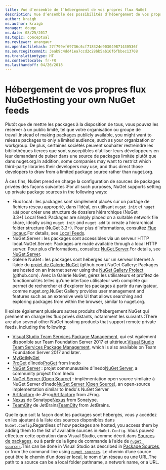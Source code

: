 ```yaml
---
title: Vue d’ensemble de l’hébergement de vos propres flux NuGet
description: Vue d’ensemble des possibilités d’hébergement de vos propres galeries ou flux de packages NuGet localement ou à distance.
author: kraigb
ms.author: kraigb
manager: douge
ms.date: 08/25/2017
ms.topic: conceptual
ms.reviewer: anangaur
ms.openlocfilehash: 27f799ef69736c6cf718324e903049871430536f
ms.sourcegitcommit: 3eab9c4dd41ea7ccd2c28bb5ab16f6fbbec13708
ms.translationtype: HT
ms.contentlocale: fr-FR
ms.lasthandoff: 04/26/2018
---
```

# <a name="hosting-your-own-nuget-feeds"></a><span data-ttu-id="055f4-103">Hébergement de vos propres flux NuGet</span><span class="sxs-lookup"><span data-stu-id="055f4-103">Hosting your own NuGet feeds</span></span>

<span data-ttu-id="055f4-104">Plutôt que de mettre les packages à la disposition de tous, vous pouvez les réserver à un public limité, tel que votre organisation ou groupe de travail.</span><span class="sxs-lookup"><span data-stu-id="055f4-104">Instead of making packages publicly available, you might want to release packages to only a limited audience, such as your organization or workgroup.</span></span> <span data-ttu-id="055f4-105">De plus, certaines sociétés peuvent souhaiter restreindre les bibliothèques tierces que sont susceptibles d’utiliser leurs développeurs en leur demandant de puiser dans une source de packages limitée plutôt que dans nuget.org.</span><span class="sxs-lookup"><span data-stu-id="055f4-105">In addition, some companies may want to restrict which third-party libraries their developers may use, and thus direct those developers to draw from a limited package source rather than nuget.org.</span></span>

<span data-ttu-id="055f4-106">À ces fins, NuGet prend en charge la configuration de sources de packages privées des façons suivantes :</span><span class="sxs-lookup"><span data-stu-id="055f4-106">For all such purposes, NuGet supports setting up private package sources in the following ways:</span></span>

- <span data-ttu-id="055f4-107">Flux local : les packages sont simplement placés sur un partage de fichiers réseau approprié, dans l’idéal, en utilisant `nuget init` et `nuget add` pour créer une structure de dossiers hiérarchique (NuGet 3.3+).</span><span class="sxs-lookup"><span data-stu-id="055f4-107">Local feed: Packages are simply placed on a suitable network file share, ideally using `nuget init` and `nuget add` to create a hierarchical folder structure (NuGet 3.3+).</span></span> <span data-ttu-id="055f4-108">Pour plus d’informations, consultez [Flux locaux](../hosting-packages/local-feeds.md).</span><span class="sxs-lookup"><span data-stu-id="055f4-108">For details, see [Local Feeds](../hosting-packages/local-feeds.md).</span></span>
- <span data-ttu-id="055f4-109">NuGet.Server : les packages sont accessibles via un serveur HTTP local.</span><span class="sxs-lookup"><span data-stu-id="055f4-109">NuGet.Server: Packages are made available through a local HTTP server.</span></span> <span data-ttu-id="055f4-110">Pour plus d’informations, consultez [NuGet.Server](../hosting-packages/nuget-server.md).</span><span class="sxs-lookup"><span data-stu-id="055f4-110">For details, see [NuGet.Server](../hosting-packages/nuget-server.md).</span></span>
- <span data-ttu-id="055f4-111">Galerie NuGet : les packages sont hébergés sur un serveur Internet à l’aide du [projet de Galerie NuGet](https://github.com/NuGet/NuGetGallery#build-and-run-the-gallery-in-arbitrary-number-easy-steps) (github.com).</span><span class="sxs-lookup"><span data-stu-id="055f4-111">NuGet Gallery: Packages are hosted on an Internet server using the [NuGet Gallery Project](https://github.com/NuGet/NuGetGallery#build-and-run-the-gallery-in-arbitrary-number-easy-steps) (github.com).</span></span> <span data-ttu-id="055f4-112">Avec la Galerie NuGet, gérez les utilisateurs et profitez de fonctionnalités telles qu’une interface utilisateur web complète qui permet de rechercher et d’explorer les packages à partir du navigateur, comme nuget.org.</span><span class="sxs-lookup"><span data-stu-id="055f4-112">NuGet Gallery provides user management and features such as an extensive web UI that allows searching and exploring packages from within the browser, similar to nuget.org.</span></span>

<span data-ttu-id="055f4-113">Il existe également plusieurs autres produits d’hébergement NuGet qui prennent en charge les flux privés distants, notamment les suivants :</span><span class="sxs-lookup"><span data-stu-id="055f4-113">There are also several other NuGet hosting products that support remote private feeds, including the following:</span></span>

- <span data-ttu-id="055f4-114">[Visual Studio Team Services Package Management](https://www.visualstudio.com/docs/package/nuget/publish), qui est également disponible sur Team Foundation Server 2017 et ultérieur.</span><span class="sxs-lookup"><span data-stu-id="055f4-114">[Visual Studio Team Services Package Management](https://www.visualstudio.com/docs/package/nuget/publish), which is also available on Team Foundation Server 2017 and later.</span></span>
- [<span data-ttu-id="055f4-115">MyGet</span><span class="sxs-lookup"><span data-stu-id="055f4-115">MyGet</span></span>](http://myget.org)
- <span data-ttu-id="055f4-116">[ProGet](http://inedo.com/proget) d’Inedo</span><span class="sxs-lookup"><span data-stu-id="055f4-116">[ProGet](http://inedo.com/proget) from Inedo</span></span>
- <span data-ttu-id="055f4-117">[NuGet Server](http://nugetserver.net/) : projet communautaire d’Inedo</span><span class="sxs-lookup"><span data-stu-id="055f4-117">[NuGet Server](http://nugetserver.net/), a community project from Inedo</span></span>
- <span data-ttu-id="055f4-118">[NuGet Server (Open Source)](http://nuget-server.net) : implémentation open source similaire à NuGet Server d’Inedo</span><span class="sxs-lookup"><span data-stu-id="055f4-118">[NuGet Server (Open Source)](http://nuget-server.net), an open-source implementation similar to Inedo's NuGet Server</span></span>
- <span data-ttu-id="055f4-119">[Artifactory](https://www.jfrog.com/artifactory/) de JFrog</span><span class="sxs-lookup"><span data-stu-id="055f4-119">[Artifactory](https://www.jfrog.com/artifactory/) from JFrog.</span></span>
- <span data-ttu-id="055f4-120">[Nexus](http://www.sonatype.org/nexus/) de Sonatype</span><span class="sxs-lookup"><span data-stu-id="055f4-120">[Nexus](http://www.sonatype.org/nexus/) from Sonatype.</span></span>
- <span data-ttu-id="055f4-121">[TeamCity](https://www.jetbrains.com/teamcity/) de JetBrains</span><span class="sxs-lookup"><span data-stu-id="055f4-121">[TeamCity](https://www.jetbrains.com/teamcity/) from JetBrains.</span></span>

<span data-ttu-id="055f4-122">Quelle que soit la façon dont les packages sont hébergés, vous y accédez en les ajoutant à la liste des sources disponibles dans `NuGet.Config`.</span><span class="sxs-lookup"><span data-stu-id="055f4-122">Regardless of how packages are hosted, you access them by adding them to the list of available sources in `NuGet.Config`.</span></span> <span data-ttu-id="055f4-123">Vous pouvez effectuer cette opération dans Visual Studio, comme décrit dans [Sources de packages](../tools/package-manager-ui.md#package-sources), ou à partir de la ligne de commande à l’aide de [`nuget sources`](../tools/cli-ref-sources.md).</span><span class="sxs-lookup"><span data-stu-id="055f4-123">This can be done in Visual Studio as described in [Package Sources](../tools/package-manager-ui.md#package-sources), or from the command line using [`nuget sources`](../tools/cli-ref-sources.md).</span></span> <span data-ttu-id="055f4-124">Le chemin d’une source peut être le chemin d’un dossier local, le nom d’un réseau ou une URL.</span><span class="sxs-lookup"><span data-stu-id="055f4-124">The path to a source can be a local folder pathname, a network name, or a URL.</span></span>
